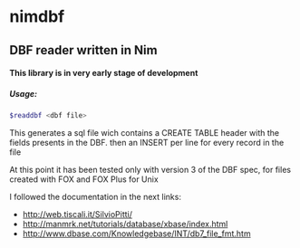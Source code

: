 # nimdbf

## DBF reader written in Nim

#### This library is in very early stage of development

##### Usage:
```bash
$readdbf <dbf file>
````
This generates a sql file wich contains a CREATE TABLE header with the fields presents in the DBF. then an INSERT per line for every record in the file

At this point it has been tested only with version 3 of the DBF spec, for files created with FOX and FOX Plus for Unix


I followed the documentation in the next links:

- http://web.tiscali.it/SilvioPitti/
- http://manmrk.net/tutorials/database/xbase/index.html
- http://www.dbase.com/Knowledgebase/INT/db7_file_fmt.htm
